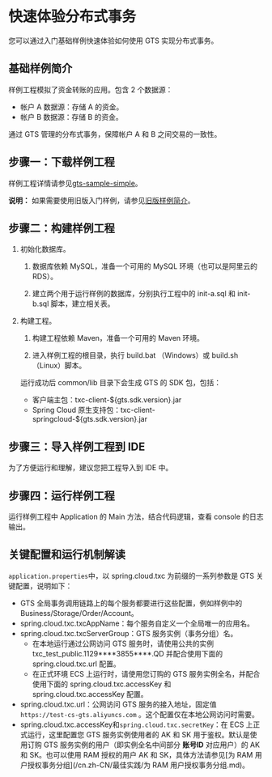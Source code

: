 # 快速体验分布式事务

您可以通过入门基础样例快速体验如何使用 GTS 实现分布式事务。

## 基础样例简介

样例工程模拟了资金转账的应用。包含 2 个数据源：

-   帐户 A 数据源：存储 A 的资金。
-   帐户 B 数据源：存储 B 的资金。

通过 GTS 管理的分布式事务，保障帐户 A 和 B 之间交易的一致性。

## 步骤一：下载样例工程

样例工程详情请参见[gts-sample-simple](https://code.aliyun.com/txc-console/gts-sample-simple/repository/archive.zip?ref=master)。

**说明：** 如果需要使用旧版入门样例，请参见[旧版样例简介](/cn.zh-CN/历史文档/旧版样例简介.md)。

## 步骤二：构建样例工程

1.  初始化数据库。

    1.  数据库依赖 MySQL，准备一个可用的 MySQL 环境（也可以是阿里云的 RDS）。

    2.  建立两个用于运行样例的数据库，分别执行工程中的 init-a.sql 和 init-b.sql 脚本，建立相关表。

2.  构建工程。

    1.  构建工程依赖 Maven，准备一个可用的 Maven 环境。

    2.  进入样例工程的根目录，执行 build.bat （Windows）或 build.sh（Linux）脚本。

    运行成功后 common/lib 目录下会生成 GTS 的 SDK 包，包括：

    -   客户端主包：txc-client-$\{gts.sdk.version\}.jar
    -   Spring Cloud 原生支持包：txc-client-springcloud-$\{gts.sdk.version\}.jar

## 步骤三：导入样例工程到 IDE

为了方便运行和理解，建议您把工程导入到 IDE 中。

## 步骤四：运行样例工程

运行样例工程中 Application 的 Main 方法，结合代码逻辑，查看 console 的日志输出。

## 关键配置和运行机制解读

`application.properties`中，以 spring.cloud.txc 为前缀的一系列参数是 GTS 关键配置，说明如下：

-   GTS 全局事务调用链路上的每个服务都要进行这些配置，例如样例中的 Business/Storage/Order/Account。
-   spring.cloud.txc.txcAppName：每个服务自定义一个全局唯一的应用名。
-   spring.cloud.txc.txcServerGroup：GTS 服务实例（事务分组）名。
    -   在本地运行通过公网访问 GTS 服务时，请使用公共的实例 txc\_test\_public.1129\*\*\*\*3855\*\*\*\*.QD 并配合使用下面的 spring.cloud.txc.url 配置。
    -   在正式环境 ECS 上运行时，请使用您订购的 GTS 服务实例全名，并配合使用下面的 spring.cloud.txc.accessKey 和 spring.cloud.txc.accessKey 配置。
-   spring.cloud.txc.url：公网访问 GTS 服务的接入地址，固定值 `https://test-cs-gts.aliyuncs.com` 。这个配置仅在本地公网访问时需要。
-   spring.cloud.txc.accessKey和`spring.cloud.txc.secretKey`：在 ECS 上正式运行，这里配置您 GTS 服务实例使用者的 AK 和 SK 用于鉴权。默认是使用订购 GTS 服务实例的用户（即实例全名中间部分 **账号ID** 对应用户）的 AK 和 SK。也可以使用 RAM 授权的用户 AK 和 SK，具体方法请参见[为 RAM 用户授权事务分组](/cn.zh-CN/最佳实践/为 RAM 用户授权事务分组.md)。

